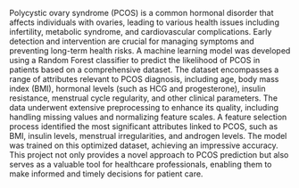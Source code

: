 Polycystic ovary syndrome (PCOS) is a common hormonal disorder that affects individuals with ovaries, leading to various health issues including infertility, metabolic syndrome, and cardiovascular complications. Early detection and intervention are crucial for managing symptoms and preventing long-term health risks. A machine learning model was developed using a Random Forest classifier to predict the likelihood of PCOS in patients based on a comprehensive dataset.
The dataset encompasses a range of attributes relevant to PCOS diagnosis, including age, body mass index (BMI), hormonal levels (such as HCG and progesterone), insulin resistance, menstrual cycle regularity, and other clinical parameters.
The data underwent extensive preprocessing to enhance its quality, including handling missing values and normalizing feature scales. A feature selection process identified the most significant attributes linked to PCOS, such as BMI, insulin levels, menstrual irregularities, and androgen levels. The model was trained on this optimized dataset, achieving an impressive accuracy.
This project not only provides a novel approach to PCOS prediction but also serves as a valuable tool for healthcare professionals, enabling them to make informed and timely decisions for patient care.
